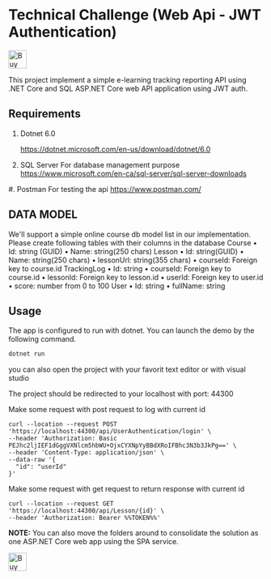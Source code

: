 # Technical Challenge (Web Api - JWT Authentication)

<a href='https://ko-fi.com/changhuixu' target='_blank'><img height='36' style='border:0px;height:36px;' src='https://cdn.ko-fi.com/cdn/kofi3.png?v=2' border='0' alt='Buy Me a Coffee at ko-fi.com' /></a>

This project implement a simple e-learning tracking reporting API using .NET Core and SQL ASP.NET Core web API application using JWT auth.

## Requirements

1. Dotnet 6.0

    https://dotnet.microsoft.com/en-us/download/dotnet/6.0

2. SQL Server
    For database management purpose
    https://www.microsoft.com/en-ca/sql-server/sql-server-downloads

#. Postman
    For testing the api
    https://www.postman.com/

## DATA MODEL
We'll support a simple online course db model list in our implementation. Please create
following tables with their columns in the database
    Course
        • Id: string (GUID)
        • Name: string(250 chars)
    Lesson
        • Id: string(GUID)
        • Name: string(250 chars)
        • lessonUrl: string(355 chars)
        • courseId: Foreign key to course.id
    TrackingLog
        • Id: string
        • courseId: Foreign key to course.id
        • lessonId: Foreign key to lesson.id
        • userId: Foreign key to user.id
        • score: number from 0 to 100
    User
        • Id: string
        • fullName: string


## Usage

The app is configured to run with dotnet.
 You can launch the demo by the following command.

```bash
dotnet run
```
you can also open the project with your favorit text editor or with visual studio

The project should be redirected to your localhost with port: 44300

Make some request with post request to log with current id

```
curl --location --request POST 'https://localhost:44300/api/UserAuthentication/login' \
--header 'Authorization: Basic PEJhc2ljIEF1dGggVXNlcm5hbWU+OjxCYXNpYyBBdXRoIFBhc3N3b3JkPg==' \
--header 'Content-Type: application/json' \
--data-raw '{
  "id": "userId"
}'
```
Make some request with get request to return response with current id

```
curl --location --request GET 'https://localhost:44300/api/Lesson/{id}' \
--header 'Authorization: Bearer %%TOKEN%%'
```

**NOTE:** You can also move the folders around to consolidate the solution as one ASP.NET Core web app using the SPA service.

<a href='https://ko-fi.com/changhuixu' target='_blank'><img height='36' style='border:0px;height:36px;' src='https://cdn.ko-fi.com/cdn/kofi3.png?v=2' border='0' alt='Buy Me a Coffee at ko-fi.com' /></a>